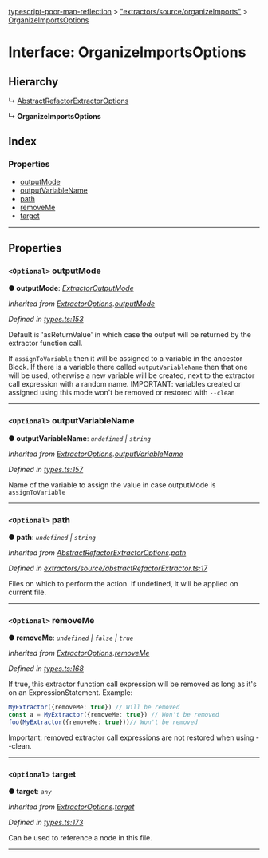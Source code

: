 [typescript-poor-man-reflection](../README.md) > ["extractors/source/organizeImports"](../modules/_extractors_source_organizeimports_.md) > [OrganizeImportsOptions](../interfaces/_extractors_source_organizeimports_.organizeimportsoptions.md)

# Interface: OrganizeImportsOptions

## Hierarchy

↳  [AbstractRefactorExtractorOptions](_extractors_source_abstractrefactorextractor_.abstractrefactorextractoroptions.md)

**↳ OrganizeImportsOptions**

## Index

### Properties

* [outputMode](_extractors_source_organizeimports_.organizeimportsoptions.md#outputmode)
* [outputVariableName](_extractors_source_organizeimports_.organizeimportsoptions.md#outputvariablename)
* [path](_extractors_source_organizeimports_.organizeimportsoptions.md#path)
* [removeMe](_extractors_source_organizeimports_.organizeimportsoptions.md#removeme)
* [target](_extractors_source_organizeimports_.organizeimportsoptions.md#target)

---

## Properties

<a id="outputmode"></a>

### `<Optional>` outputMode

**● outputMode**: *[ExtractorOutputMode](../modules/_types_.md#extractoroutputmode)*

*Inherited from [ExtractorOptions](_types_.extractoroptions.md).[outputMode](_types_.extractoroptions.md#outputmode)*

*Defined in [types.ts:153](https://github.com/cancerberoSgx/typescript-poor-man-reflection/blob/e3a07d8/src/types.ts#L153)*

Default is 'asReturnValue' in which case the output will be returned by the extractor function call.

If `assignToVariable` then it will be assigned to a variable in the ancestor Block. If there is a variable there called `outputVariableName` then that one will be used, otherwise a new variable will be created, next to the extractor call expression with a random name. IMPORTANT: variables created or assigned using this mode won't be removed or restored with `--clean`

___
<a id="outputvariablename"></a>

### `<Optional>` outputVariableName

**● outputVariableName**: *`undefined` \| `string`*

*Inherited from [ExtractorOptions](_types_.extractoroptions.md).[outputVariableName](_types_.extractoroptions.md#outputvariablename)*

*Defined in [types.ts:157](https://github.com/cancerberoSgx/typescript-poor-man-reflection/blob/e3a07d8/src/types.ts#L157)*

Name of the variable to assign the value in case outputMode is `assignToVariable`

___
<a id="path"></a>

### `<Optional>` path

**● path**: *`undefined` \| `string`*

*Inherited from [AbstractRefactorExtractorOptions](_extractors_source_abstractrefactorextractor_.abstractrefactorextractoroptions.md).[path](_extractors_source_abstractrefactorextractor_.abstractrefactorextractoroptions.md#path)*

*Defined in [extractors/source/abstractRefactorExtractor.ts:17](https://github.com/cancerberoSgx/typescript-poor-man-reflection/blob/e3a07d8/src/extractors/source/abstractRefactorExtractor.ts#L17)*

Files on which to perform the action. If undefined, it will be applied on current file.

___
<a id="removeme"></a>

### `<Optional>` removeMe

**● removeMe**: *`undefined` \| `false` \| `true`*

*Inherited from [ExtractorOptions](_types_.extractoroptions.md).[removeMe](_types_.extractoroptions.md#removeme)*

*Defined in [types.ts:168](https://github.com/cancerberoSgx/typescript-poor-man-reflection/blob/e3a07d8/src/types.ts#L168)*

If true, this extractor function call expression will be removed as long as it's on an ExpressionStatement. Example:

```ts
MyExtractor({removeMe: true}) // Will be removed
const a = MyExtractor({removeMe: true}) // Won't be removed
foo(MyExtractor({removeMe: true}))// Won't be removed
```

Important: removed extractor call expressions are not restored when using --clean.

___
<a id="target"></a>

### `<Optional>` target

**● target**: *`any`*

*Inherited from [ExtractorOptions](_types_.extractoroptions.md).[target](_types_.extractoroptions.md#target)*

*Defined in [types.ts:173](https://github.com/cancerberoSgx/typescript-poor-man-reflection/blob/e3a07d8/src/types.ts#L173)*

Can be used to reference a node in this file.

___

